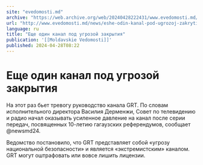 ```yaml
---
site: "evedomosti.md"
archive: "https://web.archive.org/web/20240428222431/www.evedomosti.md/news/eshe-odin-kanal-pod-ugrozoj-zakrytiya"
url: "http://www.evedomosti.md/news/eshe-odin-kanal-pod-ugrozoj-zakrytiya"
language: ru
title: "Еще один канал под угрозой закрытия"
publication: '[[Moldavskie Vedomosti]]'
published: 2024-04-28T08:22
---
```


# Еще один канал под угрозой закрытия

На этот раз бьет тревогу руководство канала GRT. По словам исполнительного директора Василия Дерменжи, Совет по телевидению и радио начал оказывать усиленное давление на канал после серии передач, посвященных 10-летию гагаузских референдумов, сообщает @newsmd24.

Ведомство постановило, что GRT представляет собой «угрозу национальной безопасности» и является «экстремистским» каналом. GRT могут оштрафовать или вовсе лишить лицензии.